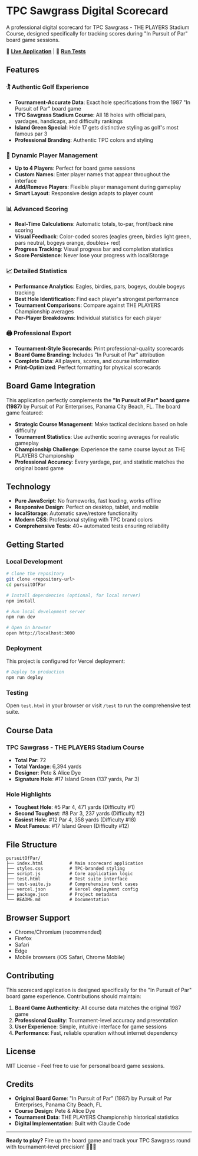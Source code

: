 # TPC Sawgrass Digital Scorecard

A professional digital scorecard for TPC Sawgrass - THE PLAYERS Stadium Course, designed specifically for tracking scores during "In Pursuit of Par" board game sessions.

🎲 **[Live Application](https://golf.rickithadi.dev)** | 🧪 **[Run Tests](https://golf.rickithadi.dev/test)**

## Features

### 🏌️ Authentic Golf Experience
- **Tournament-Accurate Data**: Exact hole specifications from the 1987 "In Pursuit of Par" board game
- **TPC Sawgrass Stadium Course**: All 18 holes with official pars, yardages, handicaps, and difficulty rankings
- **Island Green Special**: Hole 17 gets distinctive styling as golf's most famous par 3
- **Professional Branding**: Authentic TPC colors and styling

### 👥 Dynamic Player Management
- **Up to 4 Players**: Perfect for board game sessions
- **Custom Names**: Enter player names that appear throughout the interface
- **Add/Remove Players**: Flexible player management during gameplay
- **Smart Layout**: Responsive design adapts to player count

### 📊 Advanced Scoring
- **Real-Time Calculations**: Automatic totals, to-par, front/back nine scoring
- **Visual Feedback**: Color-coded scores (eagles green, birdies light green, pars neutral, bogeys orange, doubles+ red)
- **Progress Tracking**: Visual progress bar and completion statistics
- **Score Persistence**: Never lose your progress with localStorage

### 📈 Detailed Statistics
- **Performance Analytics**: Eagles, birdies, pars, bogeys, double bogeys tracking
- **Best Hole Identification**: Find each player's strongest performance
- **Tournament Comparisons**: Compare against THE PLAYERS Championship averages
- **Per-Player Breakdowns**: Individual statistics for each player

### 🖨️ Professional Export
- **Tournament-Style Scorecards**: Print professional-quality scorecards
- **Board Game Branding**: Includes "In Pursuit of Par" attribution
- **Complete Data**: All players, scores, and course information
- **Print-Optimized**: Perfect formatting for physical scorecards

## Board Game Integration

This application perfectly complements the **"In Pursuit of Par" board game (1987)** by Pursuit of Par Enterprises, Panama City Beach, FL. The board game featured:

- **Strategic Course Management**: Make tactical decisions based on hole difficulty
- **Tournament Statistics**: Use authentic scoring averages for realistic gameplay
- **Championship Challenge**: Experience the same course layout as THE PLAYERS Championship
- **Professional Accuracy**: Every yardage, par, and statistic matches the original board game

## Technology

- **Pure JavaScript**: No frameworks, fast loading, works offline
- **Responsive Design**: Perfect on desktop, tablet, and mobile
- **localStorage**: Automatic save/restore functionality
- **Modern CSS**: Professional styling with TPC brand colors
- **Comprehensive Tests**: 40+ automated tests ensuring reliability

## Getting Started

### Local Development
```bash
# Clone the repository
git clone <repository-url>
cd pursuitOfPar

# Install dependencies (optional, for local server)
npm install

# Run local development server
npm run dev

# Open in browser
open http://localhost:3000
```

### Deployment
This project is configured for Vercel deployment:

```bash
# Deploy to production
npm run deploy
```

### Testing
Open `test.html` in your browser or visit `/test` to run the comprehensive test suite.

## Course Data

### TPC Sawgrass - THE PLAYERS Stadium Course
- **Total Par**: 72
- **Total Yardage**: 6,394 yards  
- **Designer**: Pete & Alice Dye
- **Signature Hole**: #17 Island Green (137 yards, Par 3)

### Hole Highlights
- **Toughest Hole**: #5 Par 4, 471 yards (Difficulty #1)
- **Second Toughest**: #8 Par 3, 237 yards (Difficulty #2) 
- **Easiest Hole**: #12 Par 4, 358 yards (Difficulty #18)
- **Most Famous**: #17 Island Green (Difficulty #12)

## File Structure

```
pursuitOfPar/
├── index.html          # Main scorecard application
├── styles.css          # TPC-branded styling
├── script.js           # Core application logic
├── test.html           # Test suite interface
├── test-suite.js       # Comprehensive test cases
├── vercel.json         # Vercel deployment config
├── package.json        # Project metadata
└── README.md           # Documentation
```

## Browser Support

- Chrome/Chromium (recommended)
- Firefox
- Safari
- Edge
- Mobile browsers (iOS Safari, Chrome Mobile)

## Contributing

This scorecard application is designed specifically for the "In Pursuit of Par" board game experience. Contributions should maintain:

1. **Board Game Authenticity**: All course data matches the original 1987 game
2. **Professional Quality**: Tournament-level accuracy and presentation
3. **User Experience**: Simple, intuitive interface for game sessions
4. **Performance**: Fast, reliable operation without internet dependency

## License

MIT License - Feel free to use for personal board game sessions.

## Credits

- **Original Board Game**: "In Pursuit of Par" (1987) by Pursuit of Par Enterprises, Panama City Beach, FL
- **Course Design**: Pete & Alice Dye
- **Tournament Data**: THE PLAYERS Championship historical statistics
- **Digital Implementation**: Built with Claude Code

---

**Ready to play?** Fire up the board game and track your TPC Sawgrass round with tournament-level precision! 🏌️‍♂️⛳
